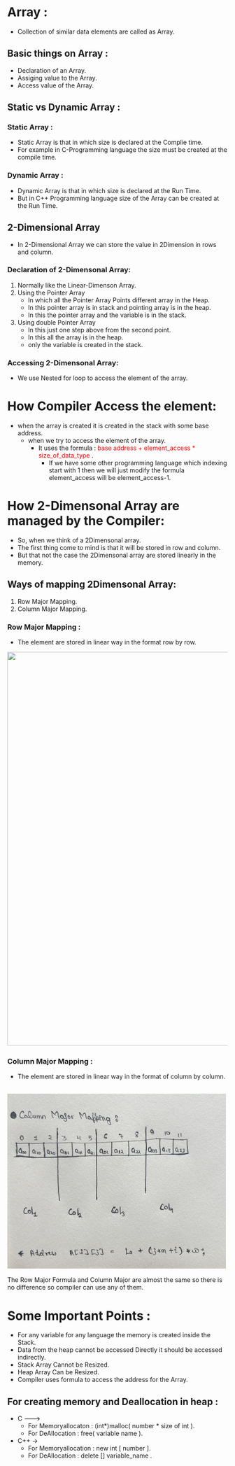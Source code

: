 # Array :
+ Collection of similar data elements are called as Array.
## Basic things on Array :
+ Declaration of an Array.
+ Assiging value to the Array.
+ Access value of the Array.
## Static vs Dynamic Array :
### Static Array :
+ Static Array is that in which size is declared at the Complie time.
+ For example in C-Programming language the size must be created at the compile time.
### Dynamic Array :
+ Dynamic Array is that in which size is declared at the Run Time.
+ But in C++ Programming language size of the Array can be created at the Run Time.
## 2-Dimensional Array
+ In 2-Dimensional Array we can store the value in 2Dimension in rows and column.
### Declaration of 2-Dimensonal Array:
1. Normally like the Linear-Dimenson Array.
2. Using the Pointer Array
   * In which all the Pointer Array Points different array in the Heap.
   * In this pointer array is in stack and pointing array is in the heap.
   * In this the pointer array and the variable is in the stack.
3. Using double Pointer Array
   * In this just one step above from the second point.
   * In this all the array is in the heap.
   * only the variable is created in the stack.
### Accessing 2-Dimensonal Array:
* We use Nested for loop to access the element of the array.
# How Compiler Access the element:
* when the array is created it is created in the stack with some base address.
  * when we try to access the element of the array.
    * It uses the formula : <span style="color: red;"> base address + element_access * size_of_data_type </span>.
      * If we have some other programming language which indexing start with 1 then we will just modify the formula element_access will be element_access-1. 
# How 2-Dimensonal Array are managed by the Compiler:
+ So, when we think of a 2Dimensonal array.
+ The first thing come to mind is that it will be stored in row and column.
+ But that not the case the 2Dimensonal array are stored linearly in the memory.
## Ways of mapping 2Dimensonal Array:
1. Row Major Mapping.
2. Column Major Mapping.
### Row Major Mapping :
+ The element are stored in linear way in the format row by row.
<img src="https://github.com/abhi0ekka/DSA/blob/master/image-used/row_major.jpg" width="900" height="900">

### Column Major Mapping :
+ The element are stored in linear way in the format of column by column.<br> <br>
<img src="https://github.com/abhi0ekka/DSA/blob/master/image-used/IMG_3455.jpg" width="500" height="400">

The Row Major Formula and Column Major are almost the same so there is no difference so compiler can use any of them.
# Some Important Points :
+ For any variable for any language the memory is created inside the Stack.
+ Data from the heap cannot be accessed Directly it should be accessed indirectly.
+ Stack Array Cannot be Resized.
+ Heap Array Can be Resized.
+ Compiler uses formula to access the address for the Array.
## For creating memory and Deallocation in heap :
+ C --->
  + For Memoryallocaton  :  (int*)malloc( number * size of int ).
  + For DeAllocation     :  free( variable name ).
+ C++ ->
  + For Memoryallocation :  new int [ number ].
  + For DeAllocation     :  delete [] variable_name .
